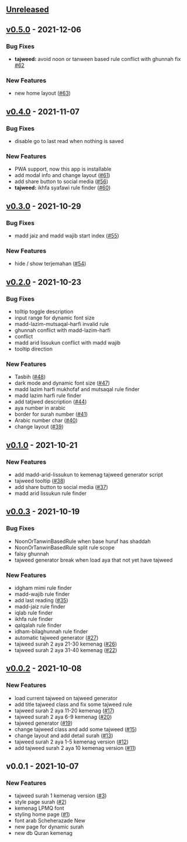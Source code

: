 <a name="unreleased"></a>
## [Unreleased]


<a name="v0.5.0"></a>
## [v0.5.0] - 2021-12-06
### Bug Fixes
- **tajweed:** avoid noon or tanween based rule conflict with ghunnah fix [#62](https://github.com/kodepintar/colorful-quran/issues/62)

### New Features
- new home layout ([#63](https://github.com/kodepintar/colorful-quran/issues/63))


<a name="v0.4.0"></a>
## [v0.4.0] - 2021-11-07
### Bug Fixes
- disable go to last read when nothing is saved

### New Features
- PWA support, now this app is installable
- add modal info and change layout ([#61](https://github.com/kodepintar/colorful-quran/issues/61))
- add share button to social media ([#56](https://github.com/kodepintar/colorful-quran/issues/56))
- **tajweed:** ikhfa syafawi rule finder ([#60](https://github.com/kodepintar/colorful-quran/issues/60))


<a name="v0.3.0"></a>
## [v0.3.0] - 2021-10-29
### Bug Fixes
- madd jaiz and madd wajib start index ([#55](https://github.com/kodepintar/colorful-quran/issues/55))

### New Features
- hide / show terjemahan ([#54](https://github.com/kodepintar/colorful-quran/issues/54))


<a name="v0.2.0"></a>
## [v0.2.0] - 2021-10-23
### Bug Fixes
- tolltip toggle description
- input range for dynamic font size
- madd-lazim-mutsaqal-harfi invalid rule
- ghunnah conflict with madd-lazim-harfi
- conflict
- madd arid lissukun conflict with madd wajib
- tooltip direction

### New Features
- Tasbih ([#48](https://github.com/kodepintar/colorful-quran/issues/48))
- dark mode and dynamic font size ([#47](https://github.com/kodepintar/colorful-quran/issues/47))
- madd lazim harfi mukhofaf and mutsaqal rule finder
- madd lazim harfi rule finder
- add tatjwed description ([#44](https://github.com/kodepintar/colorful-quran/issues/44))
- aya number in arabic
- border for surah number ([#41](https://github.com/kodepintar/colorful-quran/issues/41))
- Arabic number char ([#40](https://github.com/kodepintar/colorful-quran/issues/40))
- change layout ([#39](https://github.com/kodepintar/colorful-quran/issues/39))


<a name="v0.1.0"></a>
## [v0.1.0] - 2021-10-21
### New Features
- add madd-arid-lissukun to kemenag tajweed generator script
- tajweed tooltip ([#38](https://github.com/kodepintar/colorful-quran/issues/38))
- add share button to social media ([#37](https://github.com/kodepintar/colorful-quran/issues/37))
- madd arid lissukun rule finder


<a name="v0.0.3"></a>
## [v0.0.3] - 2021-10-19
### Bug Fixes
- NoonOrTanwinBasedRule when base huruf has shaddah
- NoonOrTanwinBasedRule split rule scope
- falsy ghunnah
- tajweed generator break when load aya that not yet have tajweed

### New Features
- idgham mimi rule finder
- madd-wajib rule finder
- add last reading ([#35](https://github.com/kodepintar/colorful-quran/issues/35))
- madd-jaiz rule finder
- iqlab rule finder
- ikhfa rule finder
- qalqalah rule finder
- idham-bilaghunnah rule finder
- automatic tajweed generator ([#27](https://github.com/kodepintar/colorful-quran/issues/27))
- tajweed surah 2 aya 21-30 kemenag ([#26](https://github.com/kodepintar/colorful-quran/issues/26))
- tajweed surah 2 aya 31-40 kemenag ([#22](https://github.com/kodepintar/colorful-quran/issues/22))


<a name="v0.0.2"></a>
## [v0.0.2] - 2021-10-08
### New Features
- load current tajweed on tajweed generator
- add title tajweed class and fix some tajweed rule
- tajweed surah 2 aya 11-20 kemenag ([#17](https://github.com/kodepintar/colorful-quran/issues/17))
- tajweed surah 2 aya 6-9 kemenag ([#20](https://github.com/kodepintar/colorful-quran/issues/20))
- tajweed generator ([#19](https://github.com/kodepintar/colorful-quran/issues/19))
- change tajweed class and add some tajweed ([#15](https://github.com/kodepintar/colorful-quran/issues/15))
- change layout and add detail surah ([#13](https://github.com/kodepintar/colorful-quran/issues/13))
- tajweed surah 2 aya 1-5 kemenag version ([#12](https://github.com/kodepintar/colorful-quran/issues/12))
- add tajweed surah 2 aya 10 kemenag version ([#11](https://github.com/kodepintar/colorful-quran/issues/11))


<a name="v0.0.1"></a>
## v0.0.1 - 2021-10-07
### New Features
- tajweed surah 1 kemenag version ([#3](https://github.com/kodepintar/colorful-quran/issues/3))
- style page surah ([#2](https://github.com/kodepintar/colorful-quran/issues/2))
- kemenag LPMQ font
- styling home page ([#1](https://github.com/kodepintar/colorful-quran/issues/1))
- font arab Scheherazade New
- new page for dynamic surah
- new db Quran kemenag


[Unreleased]: https://github.com/kodepintar/colorful-quran/compare/v0.5.0...HEAD
[v0.5.0]: https://github.com/kodepintar/colorful-quran/compare/v0.4.0...v0.5.0
[v0.4.0]: https://github.com/kodepintar/colorful-quran/compare/v0.3.0...v0.4.0
[v0.3.0]: https://github.com/kodepintar/colorful-quran/compare/v0.2.0...v0.3.0
[v0.2.0]: https://github.com/kodepintar/colorful-quran/compare/v0.1.0...v0.2.0
[v0.1.0]: https://github.com/kodepintar/colorful-quran/compare/v0.0.3...v0.1.0
[v0.0.3]: https://github.com/kodepintar/colorful-quran/compare/v0.0.2...v0.0.3
[v0.0.2]: https://github.com/kodepintar/colorful-quran/compare/v0.0.1...v0.0.2
